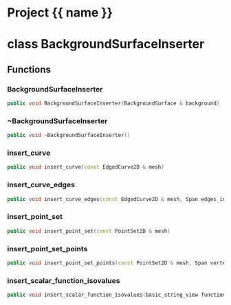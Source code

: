 <script setup>
import {useRoute} from 'vitepress'
const {path} = useRoute()
const tokens = path.split('/')
const words = tokens[2].split('-');
for (let i = 0; i < words.length; i++) {
    words[i] = words[i].charAt(0).toUpperCase() + words[i].slice(1);
    words[i] = words[i].replace('geode', 'Geode')
}
const name = words.join('-');
</script>
# Project {{ name }}

# class BackgroundSurfaceInserter


## Functions

### BackgroundSurfaceInserter

```cpp
public void BackgroundSurfaceInserter(BackgroundSurface & background)
```


### ~BackgroundSurfaceInserter

```cpp
public void ~BackgroundSurfaceInserter()
```


### insert_curve

```cpp
public void insert_curve(const EdgedCurve2D & mesh)
```


### insert_curve_edges

```cpp
public void insert_curve_edges(const EdgedCurve2D & mesh, Span edges_ids)
```


### insert_point_set

```cpp
public void insert_point_set(const PointSet2D & mesh)
```


### insert_point_set_points

```cpp
public void insert_point_set_points(const PointSet2D & mesh, Span vertex_ids)
```


### insert_scalar_function_isovalues

```cpp
public void insert_scalar_function_isovalues(basic_string_view function_name, Span isovalues)
```





